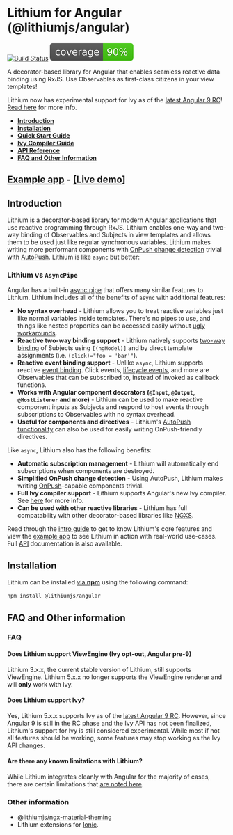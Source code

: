 <!-- markdownlint-disable MD024 MD031 --> 

# Lithium for Angular (@lithiumjs/angular)

[![Build Status](https://travis-ci.org/lVlyke/lithium-angular.svg?branch=master)](https://travis-ci.org/lVlyke/lithium-angular) [![Coverage](./coverage/coverage.svg)](./coverage/coverage.svg)

A decorator-based library for Angular that enables seamless reactive data binding using RxJS. Use Observables as first-class citizens in your view templates!

Lithium now has experimental support for Ivy as of the [latest Angular 9 RC](https://github.com/angular/angular/releases/tag/9.0.0-rc.12)! [Read here](#does-lithium-support-ivy) for more info.

* [**Introduction**](#introduction)
* [**Installation**](#installation)
* [**Quick Start Guide**](/docs/intro-guide.md)
* [**Ivy Compiler Guide**](/docs/aot-guide.md)
* [**API Reference**](/docs/api-reference.md)
* [**FAQ and Other Information**](#other-information)

## [Example app](https://github.com/lVlyke/lithium-angular-example-app) - [[Live demo]](https://lvlyke.github.io/lithium-angular-example-app)

## Introduction

Lithium is a decorator-based library for modern Angular applications that use reactive programming through RxJS. Lithium enables one-way and two-way binding of Observables and Subjects in view templates and allows them to be used just like regular synchronous variables. Lithium makes writing more performant components with [OnPush change detection](https://angular.io/api/core/ChangeDetectionStrategy) trivial with [AutoPush](/docs/intro-guide.md#autopush). Lithium is like ```async``` but better:

### Lithium vs ```AsyncPipe```

Angular has a built-in [async pipe](https://angular.io/api/common/AsyncPipe) that offers many similar features to Lithium. Lithium includes all of the benefits of ```async``` with additional features:

* **No syntax overhead** - Lithium allows you to treat reactive variables just like normal variables inside templates. There's no pipes to use, and things like nested properties can be accessed easily without [ugly workarounds](https://coryrylan.com/blog/angular-async-data-binding-with-ng-if-and-ng-else).
* **Reactive two-way binding support** - Lithium natively supports [two-way binding](https://angular.io/guide/template-syntax#two-way-binding---) of Subjects using ```[(ngModel)]``` and by direct template assignments (i.e. ```(click)="foo = 'bar'"```).
* **Reactive event binding support** - Unlike ```async```, Lithium supports reactive [event binding](https://angular.io/guide/template-syntax#event-binding). Click events, [lifecycle events](/docs/intro-guide.md#lifecycle-event-decorators), and more are Observables that can be subscribed to, instead of invoked as callback functions.
* **Works with Angular component decorators (```@Input```, ```@Output```, ```@HostListener``` and more)** - Lithium can be used to make reactive component inputs as Subjects and respond to host events through subscriptions to Observables with no syntax overhead.
* **Useful for components and directives** - Lithium's [AutoPush functionality](/docs/intro-guide.md#autopush) can also be used for easily writing OnPush-friendly directives.

Like ```async```, Lithium also has the following benefits:

* **Automatic subscription management** - Lithium will automatically end subscriptions when components are destroyed.
* **Simplified OnPush change detection** - Using AutoPush, Lithium makes writing [OnPush](https://angular.io/api/core/ChangeDetectionStrategy)-capable components trivial.
* **Full Ivy compiler support** - Lithium supports Angular's new Ivy compiler. See [here](/docs/aot-guide.md) for more info.
* **Can be used with other reactive libraries** - Lithium has full compatability with other decorator-based libraries like [NGXS](https://github.com/ngxs/store).

Read through the [intro guide](/docs/intro-guide.md) to get to know Lithium's core features and view the [example app](https://github.com/lVlyke/lithium-angular-example-app) to see Lithium in action with real-world use-cases. Full [API](/docs/api-reference.md) documentation is also available.

## Installation

Lithium can be installed [via **npm**](https://www.npmjs.com/package/@lithiumjs/angular) using the following command:

```bash
npm install @lithiumjs/angular
```

## FAQ and Other information

### FAQ

#### Does Lithium support ViewEngine (Ivy opt-out, Angular pre-9)

Lithium 3.x.x, the current stable version of Lithium, still supports ViewEngine. Lithium 5.x.x no longer supports the ViewEngine renderer and will **only** work with Ivy.

#### Does Lithium support Ivy?

Yes, Lithium 5.x.x supports Ivy as of the [latest Angular 9 RC](https://github.com/angular/angular/releases/tag/9.0.0-rc.12). However, since Angular 9 is still in the RC phase and the Ivy API has not been finalized, Lithium's support for Ivy is still considered experimental. While most if not all features should be working, some features may stop working as the Ivy API changes.

#### Are there any known limitations with Lithium?

While Lithium integrates cleanly with Angular for the majority of cases, there are certain limitations that [are noted here](/docs/limitations.md).

### Other information

* [@lithiumjs/ngx-material-theming](https://github.com/lVlyke/lithium-ngx-material-theming)
* Lithium extensions for [Ionic](https://github.com/lVlyke/lithium-ionic).